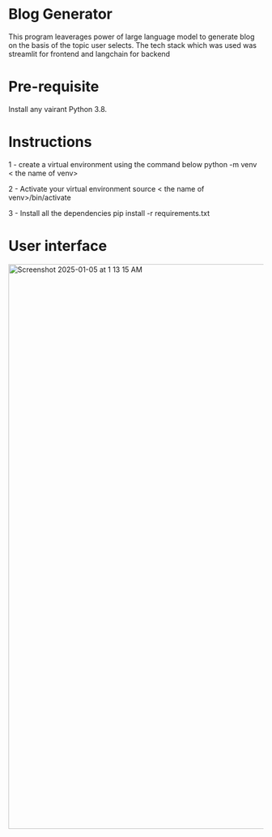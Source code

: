 # Blog Generator
This program leaverages power of large language model to generate blog on the basis of the topic user selects.
The tech stack which was used was streamlit for frontend and langchain for backend

# Pre-requisite
Install any vairant Python 3.8.

# Instructions
1 - create a virtual environment using the command below
python -m venv < the name of venv> 

2 - Activate your virtual environment
source < the name of venv>/bin/activate

3 - Install all the dependencies
pip install -r requirements.txt

# User interface

<img width="1113" alt="Screenshot 2025-01-05 at 1 13 15 AM" src="https://github.com/user-attachments/assets/b3aa4269-5572-4cb8-8262-f6b3e28c9eec" />
